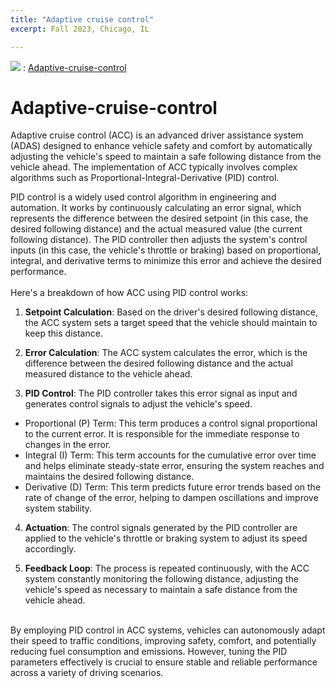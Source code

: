 ```yaml
---
title: "Adaptive cruise control"
excerpt: Fall 2023, Chicago, IL

---
```

 
<img src="https://img.shields.io/badge/GitHub-181717?style=flat-square&logo=GitHub&logoColor=white"/> : [Adaptive-cruise-control](https://github.com/Juhyunn0/Adaptive-cruise-control)
 
# Adaptive-cruise-control

Adaptive cruise control (ACC) is an advanced driver assistance system (ADAS) designed to enhance vehicle safety and comfort by automatically adjusting the vehicle's speed to maintain a safe following distance from the vehicle ahead. The implementation of ACC typically involves complex algorithms such as Proportional-Integral-Derivative (PID) control.
<br>

PID control is a widely used control algorithm in engineering and automation. It works by continuously calculating an error signal, which represents the difference between the desired setpoint (in this case, the desired following distance) and the actual measured value (the current following distance). The PID controller then adjusts the system's control inputs (in this case, the vehicle's throttle or braking) based on proportional, integral, and derivative terms to minimize this error and achieve the desired performance.    
<br>
Here's a breakdown of how ACC using PID control works:

1. **Setpoint Calculation**: Based on the driver's desired following distance, the ACC system sets a target speed that the vehicle should maintain to keep this distance.

2. **Error Calculation**: The ACC system calculates the error, which is the difference between the desired following distance and the actual measured distance to the vehicle ahead.

3. **PID Control**: The PID controller takes this error signal as input and generates control signals to adjust the vehicle's speed.
* Proportional (P) Term: This term produces a control signal proportional to the current error. It is responsible for the immediate response to changes in the error.
* Integral (I) Term: This term accounts for the cumulative error over time and helps eliminate steady-state error, ensuring the system reaches and maintains the desired following distance.
* Derivative (D) Term: This term predicts future error trends based on the rate of change of the error, helping to dampen oscillations and improve system stability.

4. **Actuation**: The control signals generated by the PID controller are applied to the vehicle's throttle or braking system to adjust its speed accordingly.

5. **Feedback Loop**: The process is repeated continuously, with the ACC system constantly monitoring the following distance, adjusting the vehicle's speed as necessary to maintain a safe distance from the vehicle ahead.
<br>
By employing PID control in ACC systems, vehicles can autonomously adapt their speed to traffic conditions, improving safety, comfort, and potentially reducing fuel consumption and emissions. However, tuning the PID parameters effectively is crucial to ensure stable and reliable performance across a variety of driving scenarios.
